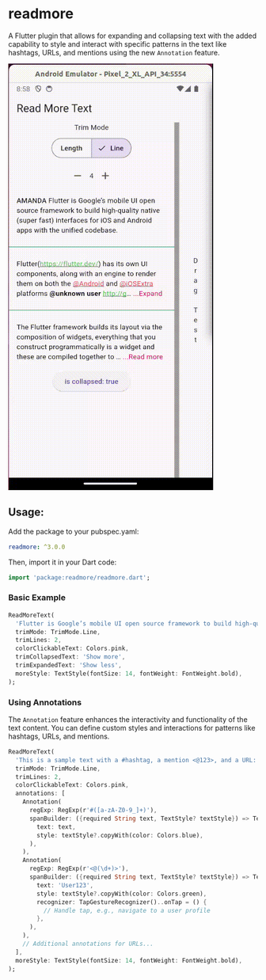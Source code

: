 # readmore

A Flutter plugin that allows for expanding and collapsing text with the added capability to style and interact with specific patterns in the text like hashtags, URLs, and mentions using the new `Annotation` feature.

![](read-more-text-view-flutter.gif)

## Usage:

Add the package to your pubspec.yaml:

```yaml
readmore: ^3.0.0
```

Then, import it in your Dart code:

```dart
import 'package:readmore/readmore.dart';
```

### Basic Example

```dart
ReadMoreText(
  'Flutter is Google’s mobile UI open source framework to build high-quality native (super fast) interfaces for iOS and Android apps with the unified codebase.',
  trimMode: TrimMode.Line,
  trimLines: 2,
  colorClickableText: Colors.pink,
  trimCollapsedText: 'Show more',
  trimExpandedText: 'Show less',
  moreStyle: TextStyle(fontSize: 14, fontWeight: FontWeight.bold),
);
```

### Using Annotations

The `Annotation` feature enhances the interactivity and functionality of the text content. You can define custom styles and interactions for patterns like hashtags, URLs, and mentions.

```dart
ReadMoreText(
  'This is a sample text with a #hashtag, a mention <@123>, and a URL: https://example.com.',
  trimMode: TrimMode.Line,
  trimLines: 2,
  colorClickableText: Colors.pink,
  annotations: [
    Annotation(
      regExp: RegExp(r'#([a-zA-Z0-9_]+)'),
      spanBuilder: ({required String text, TextStyle? textStyle}) => TextSpan(
        text: text,
        style: textStyle?.copyWith(color: Colors.blue),
      ),
    ),
    Annotation(
      regExp: RegExp(r'<@(\d+)>'),
      spanBuilder: ({required String text, TextStyle? textStyle}) => TextSpan(
        text: 'User123',
        style: textStyle?.copyWith(color: Colors.green),
        recognizer: TapGestureRecognizer()..onTap = () {
          // Handle tap, e.g., navigate to a user profile
        },
      ),
    ),
    // Additional annotations for URLs...
  ],
  moreStyle: TextStyle(fontSize: 14, fontWeight: FontWeight.bold),
);
```
